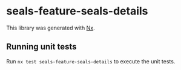 # seals-feature-seals-details

This library was generated with [Nx](https://nx.dev).

## Running unit tests

Run `nx test seals-feature-seals-details` to execute the unit tests.
